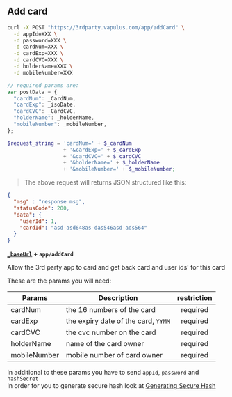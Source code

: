 ## Add card

```bash
curl -X POST "https://3rdparty.vapulus.com/app/addCard" \
  -d appId=XXX \
  -d password=XXX \
  -d cardNum=XXX \
  -d cardExp=XXX \
  -d cardCVC=XXX \
  -d holderName=XXX \
  -d mobileNumber=XXX 
```

```javascript
// required params are:
var postData = {
  "cardNum": _CardNum,
  "cardExp": _isoDate,
  "cardCVC": _CardCVC,
  "holderName": _holderName,
  "mobileNumber": _mobileNumber,
};
```

```php
$request_string = 'cardNum=' + $_cardNum 
                  + '&cardExp=' + $_cardExp 
                  + '&cardCVC=' + $_cardCVC 
                  + '&holderName=' + $_holderName
                  + '&mobileNumber=' + $_mobileNumber;
```


> The above request will returns JSON structured like this:

```json
{
  "msg" : "response msg",
  "statusCode": 200,
  "data": {
    "userId": 1,
    "cardId": "asd-asd648as-das546asd-ads564"
  }
}
```
**<code class="text-block">[_baseUrl](#3rd-Party-API-List)</code> + <code class="text-block">app/addCard</code>**

Allow the 3rd party app to card and get back card and user ids' for this card

These are the params you will need:

| Params       | Description                                    | restriction |
| ------------ | ---------------------------------------------- | :---------: |
| cardNum      | the 16 numbers of the card                     | required    |
| cardExp      | the expiry date of the card, <code>YYMM</code> | required    |
| cardCVC      | the cvc number on the card                     | required    |
| holderName   | name of the card owner                         | required    |
| mobileNumber | mobile number of card owner                    | required    |

<aside class="notice">
In additional to these params you have to send <code class="text-block">appId</code>, <code class="text-block">password</code> and <code class="text-block">hashSecret</code>
</aside>
<aside class="notice">
In order for you to generate secure hash look at <a href="#Generating-Secure-Hash">Generating Secure Hash</a>
</aside>
